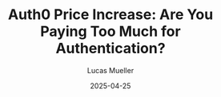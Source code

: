 ---
title: "Auth0 Price Increase: Are You Paying Too Much for Authentication?"
description: "An in depth guide covering Auth0's pricing model"
date: "2025-04-25"
cover: "auth0-price-increase.png"
category: "featured"
author: "Lucas Mueller"
---